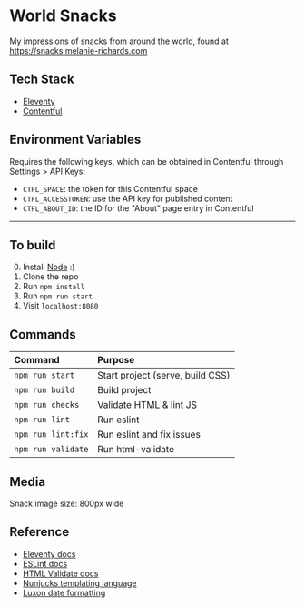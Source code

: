 # World Snacks

My impressions of snacks from around the world, found at https://snacks.melanie-richards.com

## Tech Stack

* [Eleventy](https://www.11ty.dev/)
* [Contentful](https://www.contentful.com/)

## Environment Variables

Requires the following keys, which can be obtained in Contentful through Settings > API Keys:

* `CTFL_SPACE`: the token for this Contentful space
* `CTFL_ACCESSTOKEN`: use the API key for published content
* `CTFL_ABOUT_ID`: the ID for the "About" page entry in Contentful

-------------------------------------------------------------

## To build

0. Install [Node](https://nodejs.org/) :)
1. Clone the repo
2. Run `npm install`
3. Run `npm run start`
4. Visit `localhost:8080`

## Commands

| Command                    | Purpose                          |
| :------------------------- | :------------------------------- |
| `npm run start`            | Start project (serve, build CSS) |
| `npm run build `           | Build project                    |
| `npm run checks`           | Validate HTML & lint JS          |
| `npm run lint`             | Run eslint                       |
| `npm run lint:fix`         | Run eslint and fix issues        |
| `npm run validate`         | Run html-validate                |

## Media

Snack image size: 800px wide

## Reference

* [Eleventy docs](https://www.11ty.dev/docs/)
* [ESLint docs](https://eslint.org/)
* [HTML Validate docs](https://html-validate.org/)
* [Nunjucks templating language](https://mozilla.github.io/nunjucks/templating.html)
* [Luxon date formatting](https://moment.github.io/luxon/docs/manual/formatting.html)